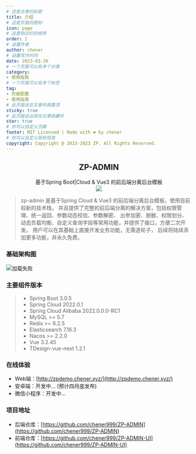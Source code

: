 ```yaml
---
# 这是文章的标题
title: 介绍
# 这是页面的图标
icon: page
# 这是侧边栏的顺序
order: 1
# 设置作者
author: chener
# 设置写作时间
date: 2023-03-26
# 一个页面可以有多个分类
category:
- 使用指南
# 一个页面可以有多个标签
tag:
- 页面配置
- 使用指南
# 此页面会在文章列表置顶
sticky: true
# 此页面会出现在文章收藏中
star: true
# 你可以自定义页脚
footer: MIT Licensed | Made with ❤️ by chener
# 你可以自定义版权信息
copyright: Copyright @ 2023-2023 ZP. All Rights Reserved.
---
```



<div style="text-align: center">
<h2>ZP-ADMIN</h2>
<span>基于Spring Boot|Cloud & Vue3 的前后端分离后台模板</span><br>
<a href="https://github.com/chener999/ZP-ADMIN/blob/main/LICENSE" style="margin-top: 20px">
<img src="https://img.shields.io/github/license/mashape/apistatus.svg">
</a>
</div>

> zp-admin 是基于Spring Cloud & Vue3 的前后端分离后台模板，使用目前较新的技术栈，
> 并且提供了完整的前后端分离的解决方案，包括权限管理、统一返回、参数动态校验、参数解密、
> 出参加密、脱敏、权限划分、动态负载均衡、自定义查询字段等常用功能，并提供了接口，方便二次开发。
> 用户可以在其基础上直接开发业务功能，无需造轮子， 后续将陆续添加更多功能，并永久免费。

### 基础架构图
<img :src="$withBase('/images/jiagou.jpg')"  alt="加载失败">


### 主要组件版本

> * Spring Boot 3.0.5
> * Spring Cloud 2022.0.1
> * Spring Cloud Alibaba 2022.0.0.0-RC1
> * MySQL >= 5.7
> * Redis >= 6.2.5
> * Elasticsearch 7.16.3
> * Nacos >= 2.2.0
> * Vue 3.2.45
> * TDesign-vue-next 1.2.1


### 在线体验

* Web端：[http://zpdemo.chener.xyz/](http://zpdemo.chener.xyz/)
* 安卓端：开发中...  (预计四月底发布)
* 微信小程序：开发中...

### 项目地址
* 后端仓库：[https://github.com/chener999/ZP-ADMIN](https://github.com/chener999/ZP-ADMIN)
* 前端仓库：[https://github.com/chener999/ZP-ADMIN-UI](https://github.com/chener999/ZP-ADMIN-UI)


<LastUpdated />
